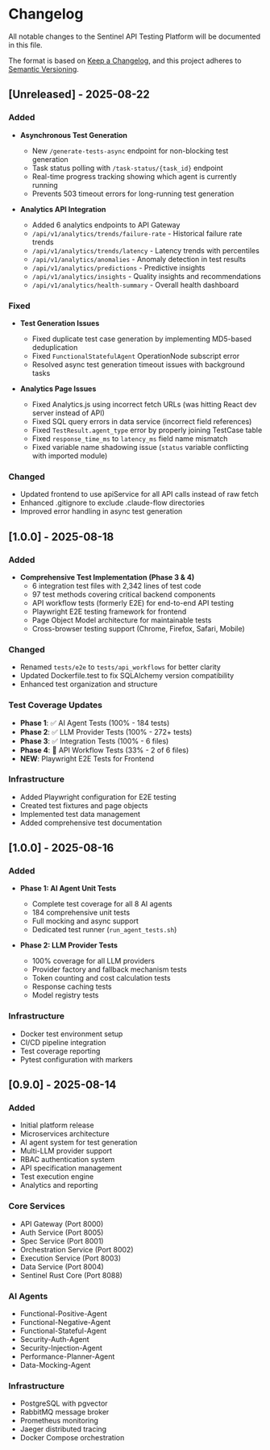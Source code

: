 # Changelog

All notable changes to the Sentinel API Testing Platform will be documented in this file.

The format is based on [Keep a Changelog](https://keepachangelog.com/en/1.0.0/),
and this project adheres to [Semantic Versioning](https://semver.org/spec/v2.0.0.html).

## [Unreleased] - 2025-08-22

### Added
- **Asynchronous Test Generation**
  - New `/generate-tests-async` endpoint for non-blocking test generation
  - Task status polling with `/task-status/{task_id}` endpoint
  - Real-time progress tracking showing which agent is currently running
  - Prevents 503 timeout errors for long-running test generation

- **Analytics API Integration**
  - Added 6 analytics endpoints to API Gateway
  - `/api/v1/analytics/trends/failure-rate` - Historical failure rate trends
  - `/api/v1/analytics/trends/latency` - Latency trends with percentiles
  - `/api/v1/analytics/anomalies` - Anomaly detection in test results
  - `/api/v1/analytics/predictions` - Predictive insights
  - `/api/v1/analytics/insights` - Quality insights and recommendations
  - `/api/v1/analytics/health-summary` - Overall health dashboard

### Fixed
- **Test Generation Issues**
  - Fixed duplicate test case generation by implementing MD5-based deduplication
  - Fixed `FunctionalStatefulAgent` OperationNode subscript error
  - Resolved async test generation timeout issues with background tasks

- **Analytics Page Issues**
  - Fixed Analytics.js using incorrect fetch URLs (was hitting React dev server instead of API)
  - Fixed SQL query errors in data service (incorrect field references)
  - Fixed `TestResult.agent_type` error by properly joining TestCase table
  - Fixed `response_time_ms` to `latency_ms` field name mismatch
  - Fixed variable name shadowing issue (`status` variable conflicting with imported module)

### Changed
- Updated frontend to use apiService for all API calls instead of raw fetch
- Enhanced .gitignore to exclude .claude-flow directories
- Improved error handling in async test generation

## [1.0.0] - 2025-08-18

### Added
- **Comprehensive Test Implementation (Phase 3 & 4)**
  - 6 integration test files with 2,342 lines of test code
  - 97 test methods covering critical backend components
  - API workflow tests (formerly E2E) for end-to-end API testing
  - Playwright E2E testing framework for frontend
  - Page Object Model architecture for maintainable tests
  - Cross-browser testing support (Chrome, Firefox, Safari, Mobile)

### Changed
- Renamed `tests/e2e` to `tests/api_workflows` for better clarity
- Updated Dockerfile.test to fix SQLAlchemy version compatibility
- Enhanced test organization and structure

### Test Coverage Updates
- **Phase 1**: ✅ AI Agent Tests (100% - 184 tests)
- **Phase 2**: ✅ LLM Provider Tests (100% - 272+ tests)
- **Phase 3**: ✅ Integration Tests (100% - 6 files)
- **Phase 4**: 🔄 API Workflow Tests (33% - 2 of 6 files)
- **NEW**: Playwright E2E Tests for Frontend

### Infrastructure
- Added Playwright configuration for E2E testing
- Created test fixtures and page objects
- Implemented test data management
- Added comprehensive test documentation

## [1.0.0] - 2025-08-16

### Added
- **Phase 1: AI Agent Unit Tests**
  - Complete test coverage for all 8 AI agents
  - 184 comprehensive unit tests
  - Full mocking and async support
  - Dedicated test runner (`run_agent_tests.sh`)

- **Phase 2: LLM Provider Tests**
  - 100% coverage for all LLM providers
  - Provider factory and fallback mechanism tests
  - Token counting and cost calculation tests
  - Response caching tests
  - Model registry tests

### Infrastructure
- Docker test environment setup
- CI/CD pipeline integration
- Test coverage reporting
- Pytest configuration with markers

## [0.9.0] - 2025-08-14

### Added
- Initial platform release
- Microservices architecture
- AI agent system for test generation
- Multi-LLM provider support
- RBAC authentication system
- API specification management
- Test execution engine
- Analytics and reporting

### Core Services
- API Gateway (Port 8000)
- Auth Service (Port 8005)
- Spec Service (Port 8001)
- Orchestration Service (Port 8002)
- Execution Service (Port 8003)
- Data Service (Port 8004)
- Sentinel Rust Core (Port 8088)

### AI Agents
- Functional-Positive-Agent
- Functional-Negative-Agent
- Functional-Stateful-Agent
- Security-Auth-Agent
- Security-Injection-Agent
- Performance-Planner-Agent
- Data-Mocking-Agent

### Infrastructure
- PostgreSQL with pgvector
- RabbitMQ message broker
- Prometheus monitoring
- Jaeger distributed tracing
- Docker Compose orchestration